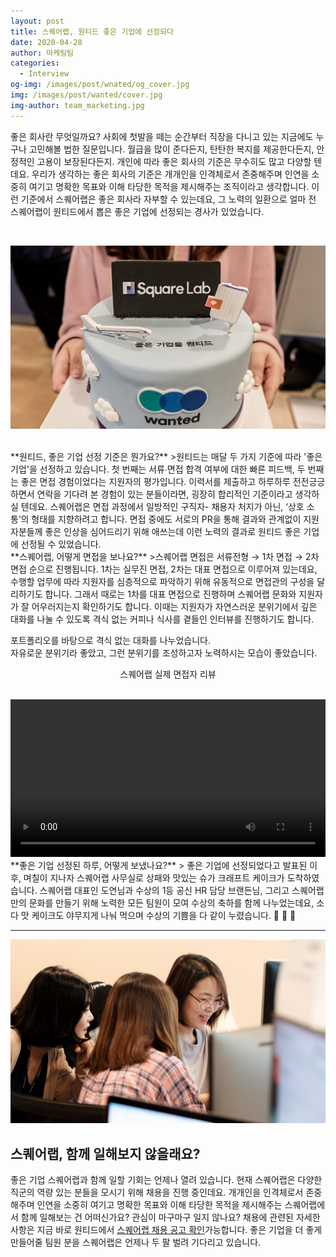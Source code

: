```yaml
---
layout: post
title: 스퀘어랩, 원티드 좋은 기업에 선정되다
date: 2020-04-28
author: 마케팅팀
categories:
  - Interview
og-img: /images/post/wnated/og_cover.jpg
img: /images/post/wanted/cover.jpg
img-author: team_marketing.jpg
---
```


좋은 회사란 무엇일까요? 사회에 첫발을 떼는 순간부터 직장을 다니고 있는 지금에도 누구나 고민해볼 법한 질문입니다. 월급을 많이 준다든지, 탄탄한 복지를 제공한다든지, 안정적인 고용이 보장된다든지. 개인에 따라 좋은 회사의 기준은 무수히도 많고 다양할 텐데요. 우리가 생각하는 좋은 회사의 기준은 개개인을 인격체로서 존중해주며 인연을 소중히 여기고 명확한 목표와 이해 타당한 목적을 제시해주는 조직이라고 생각합니다. 이런 기준에서 스퀘어랩은 좋은 회사라 자부할 수 있는데요, 그 노력의 일환으로 얼마 전 스퀘어랩이 원티드에서 뽑은 좋은 기업에 선정되는 경사가 있었습니다.

<br>

![원티드1](/images/post/wanted/post1_wanted.jpg)

<br>
**원티드, 좋은 기업 선정 기준은 뭔가요?** 
>원티드는 매달 두 가지 기준에 따라 '좋은 기업'을 선정하고 있습니다.  첫 번째는 서류∙면접 합격 여부에 대한 빠른 피드백, 두 번째는  좋은 면접 경험이었다는 지원자의 평가입니다. 이력서를 제출하고 하루하루 전전긍긍하면서 연락을 기다려 본 경험이 있는 분들이라면, 굉장히 합리적인 기준이라고 생각하실 텐데요. 스퀘어랩은 면접 과정에서 일방적인 구직자- 채용자 처지가 아닌, ‘상호 소통’의 형태를 지향하려고 합니다. 면접 중에도 서로의 PR을 통해 결과와 관계없이 지원자분들께 좋은 인상을 심어드리기 위해 애쓰는데 이런 노력의 결과로 원티드 좋은 기업에 선정될 수 있었습니다.

<br>  
**스퀘어랩, 어떻게 면접을 보나요?**
>스퀘어랩 면접은 서류전형 → 1차 면접  → 2차 면접 순으로 진행됩니다. 1차는 실무진 면접, 2차는 대표 면접으로 이루어져 있는데요, 수행할 업무에 따라 지원자를 심층적으로 파악하기 위해 유동적으로 면접관의 구성을 달리하기도 합니다. 그래서 때로는 1차를 대표 면접으로 진행하며 스퀘어랩 문화와 지원자가 잘 어우러지는지 확인하기도 합니다. 이때는 지원자가 자연스러운 분위기에서 깊은 대화를 나눌 수 있도록 격식 없는 커피나 식사를 곁들인 인터뷰를 진행하기도 합니다.

<p class="quotes">
<i class="ri-double-quotes-l quote"></i>
포트폴리오를 바탕으로 격식 없는 대화를 나누었습니다.<br>
자유로운 분위기라 좋았고, 그런 분위기를 조성하고자 노력하시는 모습이 좋았습니다.
<i class="ri-double-quotes-r quote"></i>  
<p align="center">스퀘어랩 실제 면접자 리뷰</p>
</p>

<br>
<video src="/images/post/wanted/wantedvideo.mp4" width="100%" controls loop></video>

<br>
**좋은 기업 선정된 하루, 어떻게 보냈나요?**
> 좋은 기업에 선정되었다고 발표된 이후, 며칠이 지나자 스퀘어랩 사무실로 상패와 맛있는 슈가 크래프트 케이크가 도착하였습니다. 스퀘어랩 대표인 도연님과 수상의 1등 공신 HR 담당 브랜든님, 그리고 스퀘어랩만의 문화를 만들기 위해 노력한 모든 팀원이 모여 수상의 축하를 함께 나누었는데요, 소다 맛 케이크도 야무지게 나눠 먹으며 수상의 기쁨을 다 같이 누렸습니다. 🥳 🥳 🥳

---

![원티드3](/images/post/wanted/post2_wanted.jpg)

## 스퀘어랩, 함께 일해보지 않을래요?

좋은 기업 스퀘어랩과 함께 일할 기회는 언제나 열려 있습니다. 현재 스퀘어랩은 다양한 직군의 역량 있는 분들을 모시기 위해 채용을 진행 중인데요. 개개인을 인격체로서 존중해주며 인연을 소중히 여기고 명확한 목표와 이해 타당한 목적을 제시해주는 스퀘어랩에서 함께 일해보는 건 어떠신가요? 관심이 마구마구 일지 않나요? 채용에 관련된 자세한 사항은 지금 바로 원티드에서 [스퀘어랩 채용 공고 확인](https://squarelab.co/blog/square-lab-branding/)가능합니다. 좋은 기업을 더 좋게 만들어줄 팀원 분을 스퀘어랩은 언제나 두 팔 벌려 기다리고 있습니다.
